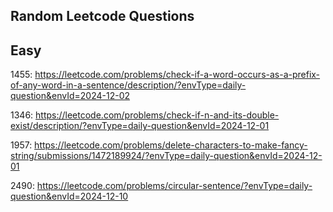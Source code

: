 ## Random Leetcode Questions 

## Easy
1455: https://leetcode.com/problems/check-if-a-word-occurs-as-a-prefix-of-any-word-in-a-sentence/description/?envType=daily-question&envId=2024-12-02

1346: https://leetcode.com/problems/check-if-n-and-its-double-exist/description/?envType=daily-question&envId=2024-12-01

1957: https://leetcode.com/problems/delete-characters-to-make-fancy-string/submissions/1472189924/?envType=daily-question&envId=2024-12-01

2490: https://leetcode.com/problems/circular-sentence/?envType=daily-question&envId=2024-12-10
